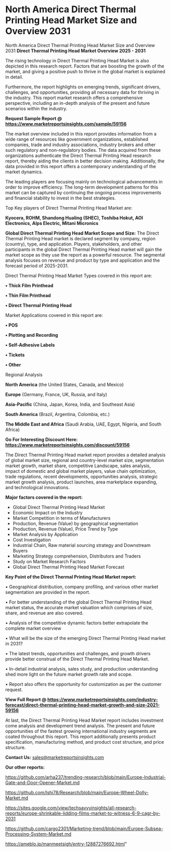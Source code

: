 # North America Direct Thermal Printing Head Market Size and Overview 2031
North America Direct Thermal Printing Head Market Size and Overview 2031
<Strong> Direct Thermal Printing Head Market Overview 2025 - 2031</strong>

The rising technology in Direct Thermal Printing Head Market is also depicted in this research report. Factors that are boosting the growth of the market, and giving a positive push to thrive in the global market is explained in detail.

Furthermore, the report highlights on emerging trends, significant drivers, challenges, and opportunities, providing all necessary data for thriving in the industry. This report market research offers a comprehensive perspective, including an in-depth analysis of the present and future scenarios within the industry.

<strong>Request Sample Report @ <a href=https://www.marketreportsinsights.com/sample/59156>https://www.marketreportsinsights.com/sample/59156</a></strong>

The market overview included in this report provides information from a wide range of resources like government organizations, established companies, trade and industry associations, industry brokers and other such regulatory and non-regulatory bodies. The data acquired from these organizations authenticate the Direct Thermal Printing Head research report, thereby aiding the clients in better decision making. Additionally, the data provided in this report offers a contemporary understanding of the market dynamics.

The leading players are focusing mainly on technological advancements in order to improve efficiency. The long-term development patterns for this market can be captured by continuing the ongoing process improvements and financial stability to invest in the best strategies.

Top Key players of Direct Thermal Printing Head Market are:

<strong>Kyocera, ROHM, Shandong Hualing (SHEC), Toshiba Hokut, AOI Electronics, Alps Electric, Mitani Micronics</strong>

<strong><b>Global Direct Thermal Printing Head Market Scope and Size:</b></strong>
The Direct Thermal Printing Head market is declared segment by company, region (country), type, and application. Players, stakeholders, and other participants in the global Direct Thermal Printing Head market will gain the market scope as they use the report as a powerful resource. The segmental analysis focuses on revenue and product by type and application and the forecast period of 2025-2031.

Direct Thermal Printing Head Market Types covered in this report are:

<strong>• Thick Film Printhead

• Thin Film Printhead

• Direct Thermal Printing Head</strong>

Market Applications covered in this report are:

<strong>• POS

• Plotting and Recording

• Self-Adhesive Labels

• Tickets

• Other</strong> 

Regional Analysis

<strong>North America</strong> (the United States, Canada, and Mexico)

<strong>Europe</strong> (Germany, France, UK, Russia, and Italy)

<strong>Asia-Pacific</strong> (China, Japan, Korea, India, and Southeast Asia)

<strong>South America</strong> (Brazil, Argentina, Colombia, etc.)

<strong>The Middle East and Africa</strong> (Saudi Arabia, UAE, Egypt, Nigeria, and South Africa)

<strong>Go For Interesting Discount Here: <a href=https://www.marketreportsinsights.com/discount/59156>https://www.marketreportsinsights.com/discount/59156</a></strong>

The Direct Thermal Printing Head market report provides a detailed analysis of global market size, regional and country-level market size, segmentation market growth, market share, competitive Landscape, sales analysis, impact of domestic and global market players, value chain optimization, trade regulations, recent developments, opportunities analysis, strategic market growth analysis, product launches, area marketplace expanding, and technological innovations.

<strong><b>Major factors covered in the report:</b></strong>
<ul>
  <li>Global Direct Thermal Printing Head Market </li>
  <li>Economic Impact on the Industry</li>
  <li>Market Competition in terms of Manufacturers</li>
  <li>Production, Revenue (Value) by geographical segmentation</li>
  <li>Production, Revenue (Value), Price Trend by Type</li>
  <li>Market Analysis by Application</li>
  <li>Cost Investigation</li>
  <li>Industrial Chain, Raw material sourcing strategy and Downstream Buyers</li>
  <li>Marketing Strategy comprehension, Distributors and Traders</li>
  <li>Study on Market Research Factors</li>
  <li>Global Direct Thermal Printing Head Market Forecast</li>
</ul>

<strong><b>Key Point of the Direct Thermal Printing Head Market report:</b></strong>

• Geographical distribution, company profiling, and various other market segmentation are provided in the report.

• For better understanding of the global Direct Thermal Printing Head market status, the accurate market valuation which comprises of size, share, and revenue are also covered.

• Analysis of the competitive dynamic factors better extrapolate the complete market overview

• What will be the size of the emerging Direct Thermal Printing Head market in 2031?

• The latest trends, opportunities and challenges, and growth drivers provide better construal of the Direct Thermal Printing Head Market.

• In-detail industrial analysis, sales study, and production understanding shed more light on the future market growth rate and scope.

• Report also offers the opportunity for customization as per the customer request.

<strong><b>View Full Report @ <a href=https://www.marketreportsinsights.com/industry-forecast/direct-thermal-printing-head-market-growth-and-size-2021-59156>https://www.marketreportsinsights.com/industry-forecast/direct-thermal-printing-head-market-growth-and-size-2021-59156</a></b></strong>


At last, the Direct Thermal Printing Head Market report includes investment come analysis and development trend analysis. The present and future opportunities of the fastest growing international industry segments are coated throughout this report. This report additionally presents product specification, manufacturing method, and product cost structure, and price structure.

<strong>Contact Us:</strong>
sales@marketreportsinsights.com

<strong>Our other reports:</strong>

<a href=https://github.com/arha237/trending-research/blob/main/Europe-Industrial-Gate-and-Door-Opener-Market.md>https://github.com/arha237/trending-research/blob/main/Europe-Industrial-Gate-and-Door-Opener-Market.md</a>

<a href=https://github.com/Ishi78/Research/blob/main/Europe-Wheel-Dolly-Market.md>https://github.com/Ishi78/Research/blob/main/Europe-Wheel-Dolly-Market.md</a>

<a href=https://sites.google.com/view/techsavvyinsights/all-research-reports/europe-shrinkable-lidding-films-market-to-witness-6-9-cagr-by-2031>https://sites.google.com/view/techsavvyinsights/all-research-reports/europe-shrinkable-lidding-films-market-to-witness-6-9-cagr-by-2031</a>

<a href=https://github.com/cargo2301/Marketing-trend/blob/main/Europe-Subsea-Processing-System-Market.md>https://github.com/cargo2301/Marketing-trend/blob/main/Europe-Subsea-Processing-System-Market.md</a>

<a href=https://ameblo.jp/manmeetsigh/entry-12887276692.html>https://ameblo.jp/manmeetsigh/entry-12887276692.html</a>"
